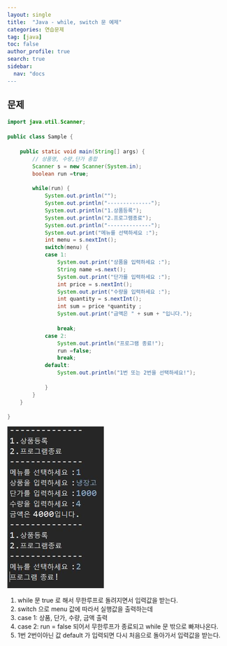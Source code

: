 ```yaml
---
layout: single
title:  "Java - while, switch 문 예제"
categories: 연습문제
tag: [java]
toc: false
author_profile: true
search: true
sidebar:
  nav: "docs
---
```


## 문제


```java
import java.util.Scanner;

public class Sample {

	public static void main(String[] args) {
		// 상품명, 수량,단가 총합
		Scanner s = new Scanner(System.in);
		boolean run =true;
		
		while(run) {
			System.out.println("");
			System.out.println("--------------");
			System.out.println("1.상품등록");
			System.out.println("2.프로그램종료");
			System.out.println("--------------");
			System.out.print("메뉴를 선택하세요 :");
			int menu = s.nextInt();
			switch(menu) {
			case 1:
				System.out.print("상품을 입력하세요 :");
				String name =s.next();
				System.out.print("단가를 입력하세요 :");
				int price = s.nextInt();
				System.out.print("수량을 입력하세요 :");
				int quantity = s.nextInt();
				int sum = price *quantity ;
				System.out.print("금액은 " + sum + "입니다.");
				
				break;
			case 2:
				System.out.println("프로그램 종료!");
				run =false;
				break;
			default:
				System.out.println("1번 또는 2번을 선택하세요!");
				
			}
		}
	}

}
```

![상품입력](/assets/images/상품입력.JPG)

1.  while 문 true 로 해서 무한루프로 돌려지면서 입력값을 받는다.
2.  switch 으로 menu 값에 따라서 실행값을 출력하는데 
3.  case 1: 상품, 단가, 수량, 금액 출력
4.  case 2: run = false 되어서 무한루프가 종료되고  while 문 밖으로 빠져나온다.
5.  1번 2번이아닌 값 default 가 입력되면 다시 처음으로 돌아가서 입력값을 받는다.

